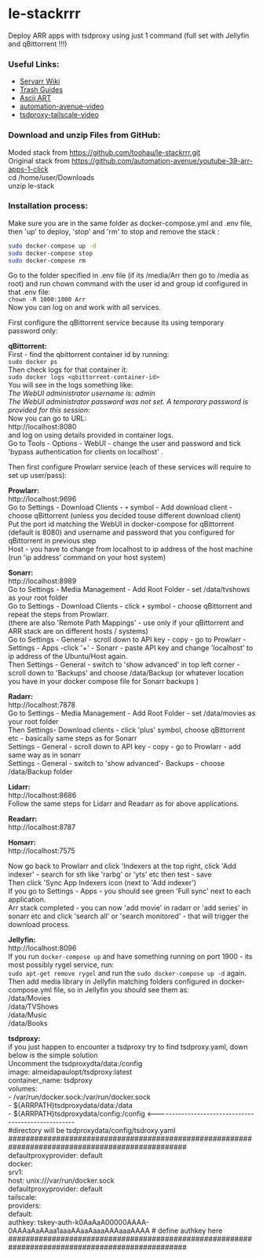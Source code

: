 # le-stackrrr
Deploy ARR apps with tsdproxy using just 1 command (full set with Jellyfin and qBittorrent !!!)

### Useful Links:
- [Servarr Wiki](https://wiki.servarr.com/)
- [Trash Guides](https://trash-guides.info/)
- [Ascii ART](https://patorjk.com/software/taag/#p=display&f=ANSI%20Shadow)
- [automation-avenue-video](https://www.youtube.com/watch?v=1eqPmDvMjLY)
- [tsdproxy-tailscale-video](https://www.youtube.com/watch?v=5lJrXEXF8eM)
### Download and unzip Files from GitHub:
Moded stack from https://github.com/toohau/le-stackrrr.git <br />
Original stack from https://github.com/automation-avenue/youtube-39-arr-apps-1-click <br />
cd /home/user/Downloads <br />
unzip le-stack <br />

### Installation process:
Make sure you are in the same folder as docker-compose.yml and .env file, then 'up' to deploy, 'stop' and 'rm' to stop and remove the stack  :<br />

```bash
sudo docker-compose up -d 
sudo docker-compose stop
sudo docker-compose rm 
```

Go to the folder specified in .env file (if its /media/Arr then go to /media as root) and 
run chown command with the user id and group id configured in that .env file:<br />
`chown -R 1000:1000 Arr`<br />
Now you can log on and work with all services.<br />

First configure the qBittorrent service because its using temporary password only:<br />

**qBittorrent:**<br />
First - find the qbittorrent container id by running:<br />
`sudo docker ps`<br />
Then check logs for that container it:<br />
`sudo docker logs <qbittorrent-container-id>`<br />
You will see in the logs something like:<br />
*The WebUI administrator username is: admin<br />
The WebUI administrator password was not set. A temporary password is provided for this session: <your-password-will-be-here>* <br />
Now you can go to URL:<br />
http://localhost:8080<br />
and log on using details provided in container logs.<br />
Go to Tools - Options - WebUI - change the user and password and tick 'bypass authentication for clients on localhost' .<br />

Then first configure Prowlarr service (each of these services will require to set up user/pass):<br />

**Prowlarr:**<br />
http://localhost:9696<br />
Go to Settings - Download Clients - `+` symbol - Add download client - choose qBittorrent (unless you decided touse different download client)<br />
Put the port id matching the WebUI in docker-compose for qBittorrent (default is 8080) and username and password that you configured for qBittorrent in previous step<br />
Host - you have to change from localhost to ip address of the host machine (run 'ip address' command on your host system)<br />

**Sonarr:**<br />
http://localhost:8989<br />
Go to Settings - Media Management - Add Root Folder - set /data/tvshows as your root folder<br />
Go to Settings - Download Clients - click `+` symbol - choose qBittorrent and repeat the steps from Prowlarr.<br />
(there are also 'Remote Path Mappings' - use only if your qBittorrent and ARR stack are on different hosts / systems)<br />
Go to Settings - General - scroll down to API key - copy - go to Prowlarr - Settings - Apps -click '+' - Sonarr - paste  API key and change 'localhost' to ip address of the Ubuntu/Host again.<br />
Then Settings - General - switch to 'show advanced' in top left corner - scroll down to 'Backups' and choose /data/Backup (or whatever location you have in your docker compose file for Sonarr backups )<br />

**Radarr:**<br />
http://localhost:7878<br />
Go to Settings - Media Management - Add Root Folder - set  /data/movies as your root folder <br />
Then Settings- Download clients - click 'plus' symbol, choose qBittorrent etc - basically same steps as for Sonarr<br />
Settings - General - scroll down to API key - copy - go to Prowlarr - add same way as in sonarr<br />
Settings - General - switch to 'show advanced'- Backups - choose /data/Backup folder <br />

**Lidarr:**<br />
http://localhost:8686<br />
Follow the same steps for Lidarr and Readarr as for above applications.<br />

**Readarr:**<br />
http://localhost:8787<br />

**Homarr:**<br />
http://localhost:7575<br />

Now go back to Prowlarr and click 'Indexers at the top right, click 'Add indexer' - search for sth like 'rarbg' or 'yts' etc then test - save<br />
Then click 'Sync App Indexers  icon (next to 'Add indexer')<br />
If you go to Settings - Apps - you should see green 'Full sync' next to each application.<br />
Arr stack completed - you can now 'add movie' in radarr or 'add series' in sonarr etc and click 'search all' or 'search monitored' - that will trigger the download process.<br />

**Jellyfin:**<br />
http://localhost:8096<br />
If you run `docker-compose up` and have something running on port 1900 -  its most possibly rygel service, run:<br />
`sudo apt-get remove rygel` and run the `sudo docker-compose up -d` again.<br />
Then add media library in Jellyfin  matching folders configured in docker-compose.yml file, so in Jellyfin you should see them as: <br />
/data/Movies <br />
/data/TVShows <br />
/data/Music <br />
/data/Books <br />

**tsdproxy:**<br />
if you just happen to encounter a tsdproxy try to find tsdproxy.yaml, down below is the simple solution<br />
Uncomment the tsdproxydta/data:/config<br />
    image: almeidapaulopt/tsdproxy:latest<br />
    container_name: tsdproxy<br />
    volumes:<br />
      - /var/run/docker.sock:/var/run/docker.sock<br />
      - ${ARRPATH}tsdproxydata/data:/data<br />
      - ${ARRPATH}tsdproxydata/config:/config <----------------------------------------------------<br />
#directory will be tsdproxydata/config/tsdroxy.yaml<br />
#################################################################################################<br />
defaultproxyprovider: default<br />
docker:<br />
  srv1:<br />
    host: unix:///var/run/docker.sock<br />
    defaultproxyprovider: default<br />
tailscale:<br />
  providers:<br />
    default:<br />
      authkey: tskey-auth-k0AaAaA00000AAAA-0AAAaAaAAaa1aaaAAaaAaaaAAAaaaAAAA # define authkey here<br />
#################################################################################################<br />
